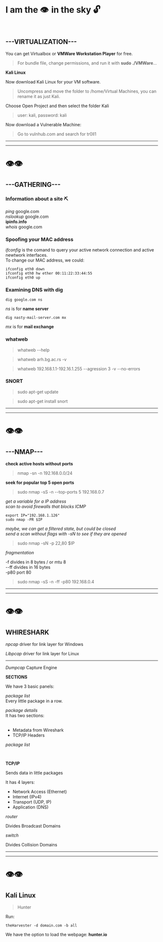 # I am the 👁️  in the sky 🔓

 <br/>

## ---VIRTUALIZATION---

You can get Virtualbox or __VMWare Workstation Player__ for free. <br/>

>For bundle file, change permissions, and run it with __sudo ./VMWare__...

__Kali Linux__ <br/>

Now download Kali Linux for your VM software. <br/>

>Uncompress and move the folder to /home/Virtual Machines, you can rename it as just Kali.

Choose Open Project and then select the folder Kali <br/>

>user: kali, password: kali

Now download a Vulnerable Machine:

>Go to vulnhub.com and search for tr0ll1

---

---

#      👁️👁️  

## ---GATHERING---

### Information about a site ⛏️

_ping_ google.com <br/>
_nslookup_ google.com <br/>
__ipinfo.info__ <br/>
_whois_ google.com <br/>


### Spoofing your MAC address

_ifconfig_ is the comand to query your active network connection and active newtwork interfaces. <br/>
To change our MAC address, we could: <br/>

```terminal
ifconfig eth0 down
ifconfig eth0 hw ether 00:11:22:33:44:55
ifconfig eth0 up
```

### Examining DNS with dig

```terminal
dig google.com ns
```

_ns_ is for __name server__ <br/>

```terminal
dig nasty-mail-server.com mx
```

_mx_ is for __mail exchange__ <br/>


### whatweb

>whatweb --help

>whatweb arh.bg.ac.rs -v

>whatweb 192.168.1.1-192.16.1.255 --agression 3 -v --no-errors

### SNORT

>sudo apt-get update

>sudo apt-get install snort


---

---

#      👁️👁️  

## ---NMAP---

__check active hosts without ports__ <br/>

>nmap -sn -n 192.168.0.0/24

__seek for popular top 5 open ports__ <br/>

>sudo nmap -sS -n --top-ports 5 192.168.0.7

_get a variable for a IP address_ <br/>
_scan to avoid firewalls that blocks ICMP_ <br/>

```terminal
export IP="192.168.1.126"
sudo nmap -PR $IP
```
_maybe, we can get a filtered state, but could be closed_ <br/>
_send a scan without flags with -sN to see if they are opened_ <br/>

>sudo nmap -sN -p 22,80 $IP

_fragmentation_

-f divides in 8 bytes / or mtu 8<br/>
--ff divides in 16 bytes <br/>
-p80 port 80 <br/>


>sudo nmap -sS -n -ff -p80 192.168.0.4



---

---

#      👁️👁️  

## WHIRESHARK

_npcap_ driver for link layer for Windows <br/>

_Libpcap_ driver for link layer for Linux <br/>

---

_Dumpcap_ Capture Engine <br/>


__SECTIONS__ <br/>

We have 3 basic panels:

_package list_ <br/>
Every little package in a row. <br/>

_package details_ <br/>
It has two sections: <br/>
<br/>

* Metadata from Wireshark
* TCP/IP Headers


_package list_ <br/>

<br/>

__TCP/IP__ <br/>

Sends data in little packages <br/>

It has 4 layers:

* Network Access (Ethernet)
* Internet (IPv4)
* Transport (UDP, IP)
* Application (DNS)

_router_ <br/>

Divides Broadcast Domains <br/>

_switch_ <br/>

Divides Collision Domains <br/>






---

---

#      👁️👁️  

## Kali Linux

>Hunter

Run: <br/>

```terminal
theHarvester -d domain.com -b all
```

We have the option to load the webpage: __hunter.io__ <br/>

